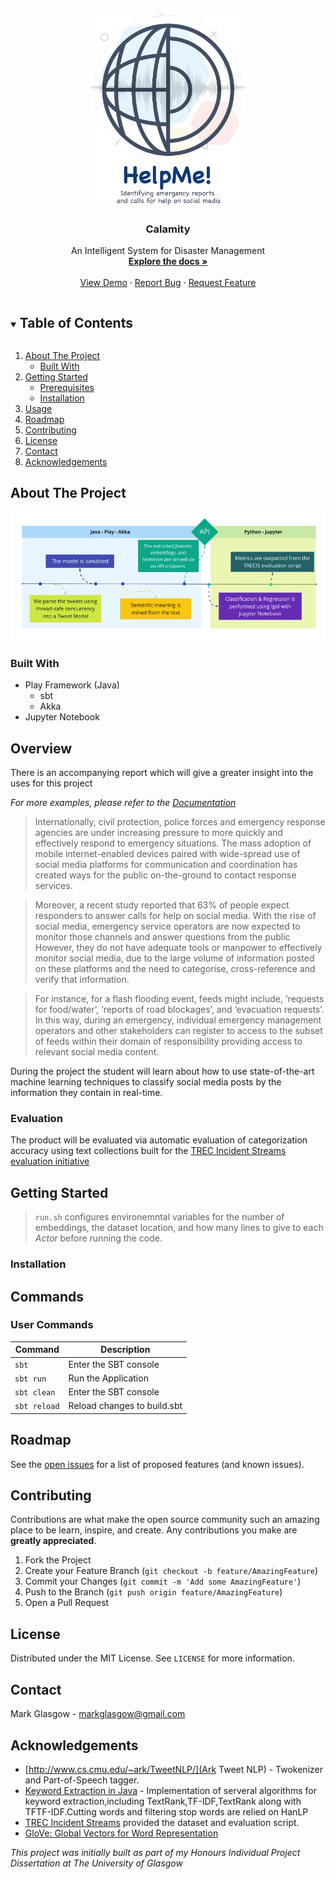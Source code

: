 


<!-- PROJECT LOGO -->
<br />
<p align="center">
  <a href="https://github.com/glasgowm148/helpme">
    <img src="/data/input/raw/img/logo.png" alt="Logo" width="250">
  </a>

  <h3 align="center">Calamity</h3>

  <p align="center">
   An Intelligent System for Disaster Management
    <br />
    <a href="https://github.com/glasgowm148/HelpMe/tree/main/HelpMe/0-data/docs"><strong>Explore the docs »</strong></a>
    <br />
    <br />
    <a href="https://github.com/glasgowm148/HelpMe/0-data/screenshots">View Demo</a>
    ·
    <a href="https://github.com/glasgowm148/HelpMe/issues">Report Bug</a>
    ·
    <a href="https://github.com/glasgowm148/HelpMe/issues">Request Feature</a>
  </p>
</p>



<!-- TABLE OF CONTENTS -->
<details open="open">
  <summary><h2 style="display: inline-block">Table of Contents</h2></summary>
  <ol>
    <li>
      <a href="#about-the-project">About The Project</a>
      <ul>
        <li><a href="#built-with">Built With</a></li>
      </ul>
    </li>
    <li>
      <a href="#getting-started">Getting Started</a>
      <ul>
        <li><a href="#prerequisites">Prerequisites</a></li>
        <li><a href="#installation">Installation</a></li>
      </ul>
    </li>
    <li><a href="#usage">Usage</a></li>
    <li><a href="#roadmap">Roadmap</a></li>
    <li><a href="#contributing">Contributing</a></li>
    <li><a href="#license">License</a></li>
    <li><a href="#contact">Contact</a></li>
    <li><a href="#acknowledgements">Acknowledgements</a></li>
  </ol>
</details>



<!-- ABOUT THE PROJECT -->
## About The Project

![HelpMe Screen Shot](data/screenshots/pipeline.png)


### Built With

* Play Framework (Java)
  * sbt
  * Akka
* Jupyter Notebook


## Overview


There is an accompanying report which will give a greater insight into the uses for this project

_For more examples, please refer to the [Documentation](https://github.com/glasgowm148/HelpMe/HelpMe/docs)_

> Internationally, civil protection, police forces and emergency response agencies are under increasing pressure to more quickly and effectively respond to emergency situations. The mass adoption of mobile internet-enabled devices paired with wide-spread use of social media platforms for communication and coordination has created ways for the public on-the-ground to contact response services.

> Moreover, a recent study reported that 63% of people expect responders to answer calls for help on social media. With the rise of social media, emergency service operators are now expected to monitor those channels and answer questions from the public However, they do not have adequate tools or manpower to effectively monitor social media, due to the large volume of information posted on these platforms and the need to categorise, cross-reference and verify that information.

> For instance, for a flash flooding event, feeds might include, ‘requests for food/water’, ‘reports of road blockages’, and ‘evacuation requests’. In this way, during an emergency, individual emergency management operators and other stakeholders can register to access to the subset of feeds within their domain of responsibility providing access to relevant social media content.

During the project the student will learn about how to use state-of-the-art machine learning techniques to classify social media posts by the information they contain in real-time.

### Evaluation

The product will be evaluated via automatic evaluation of categorization accuracy using text collections built for the [TREC Incident Streams evaluation initiative](http://dcs.gla.ac.uk/~richardm/TREC_IS/)


<!-- GETTING STARTED -->
## Getting Started

> `run.sh` configures environemntal variables for the number of embeddings, the dataset location, and how many lines to give to each *Actor* before running the code.

### Installation


<!-- USAGE EXAMPLES -->
## Commands

### User Commands

| Command     | Description |
| ----------- | ----------- |
| `sbt`       | Enter the SBT console |
| `sbt run`   | Run the Application |
| `sbt clean` | Enter the SBT console |
| `sbt reload` | Reload changes to build.sbt |

<!-- ROADMAP -->
## Roadmap

See the [open issues](https://github.com/glasgowm148/HelpMe/issues) for a list of proposed features (and known issues).

<!-- CONTRIBUTING -->
## Contributing

Contributions are what make the open source community such an amazing place to be learn, inspire, and create. Any contributions you make are **greatly appreciated**.

1. Fork the Project
2. Create your Feature Branch (`git checkout -b feature/AmazingFeature`)
3. Commit your Changes (`git commit -m 'Add some AmazingFeature'`)
4. Push to the Branch (`git push origin feature/AmazingFeature`)
5. Open a Pull Request



<!-- LICENSE -->
## License

Distributed under the MIT License. See `LICENSE` for more information.


<!-- CONTACT -->
## Contact

Mark Glasgow - markglasgow@gmail.com


<!-- ACKNOWLEDGEMENTS -->
## Acknowledgements
* [http://www.cs.cmu.edu/~ark/TweetNLP/](Ark Tweet NLP) - Twokenizer and Part-of-Speech tagger. 
* [Keyword Extraction in Java](https://github.com/WuLC/KeywordExtraction) - Implementation of serveral algorithms for keyword extraction,including TextRank,TF-IDF,TextRank along with TFTF-IDF.Cutting words and filtering stop words are relied on HanLP
* [TREC Incident Streams](http://dcs.gla.ac.uk/~richardm/TREC_IS/) provided the dataset and evaluation script.
* [GloVe: Global Vectors for Word Representation](https://nlp.stanford.edu/projects/glove/)

*This project was initially built as part of my Honours Individual Project Dissertation at The University of Glasgow*




<!-- MARKDOWN LINKS & IMAGES -->
<!-- https://www.markdownguide.org/basic-syntax/#reference-style-links -->
[contributors-shield]: https://img.shields.io/github/contributors/glasgowm148/HelpMe.svg?style=for-the-badge
[contributors-url]: https://github.com/glasgowm148/HelpMe/graphs/contributors
[forks-shield]: https://img.shields.io/github/forks/glasgowm148/HelpMe.svg?style=for-the-badge
[forks-url]: https://github.com/glasgowm148/HelpMe/network/members
[stars-shield]: https://img.shields.io/github/stars/glasgowm148/HelpMe.svg?style=for-the-badge
[stars-url]: https://github.com/glasgowm148/HelpMe/stargazers
[issues-shield]: https://img.shields.io/github/issues/othneildrew/Best-README-Template.svg?style=for-the-badge
[issues-url]: https://github.com/glasgowm148/HelpMe/issues
[license-shield]: https://img.shields.io/github/license/othneildrew/Best-README-Template.svg?style=for-the-badge
[license-url]: https://github.com/glasgowm148/HelpMe/blob/master/LICENSE.txt
[linkedin-shield]: https://img.shields.io/badge/-LinkedIn-black.svg?style=for-the-badge&logo=linkedin&colorB=555
[linkedin-url]: https://www.linkedin.com/in/glasgowmark/
